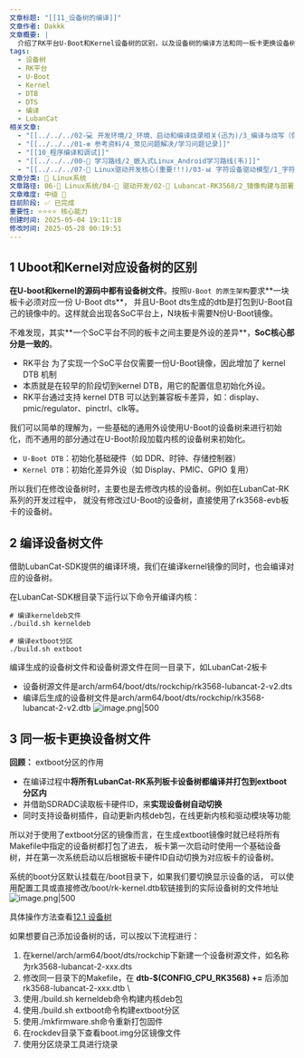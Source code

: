 ```yaml
---
文章标题: "[[11_设备树的编译]]"
文章作者: Dakkk
文章概要: |
  介绍了RK平台U-Boot和Kernel设备树的区别，以及设备树的编译方法和同一板卡更换设备树文件的操作流程
tags:
  - 设备树
  - RK平台
  - U-Boot
  - Kernel
  - DTB
  - DTS
  - 编译
  - LubanCat
相关文章:
  - "[[../../../02-💻 开发环境/2_环境、启动和编译烧录相关(迅为)/3_编译与烧写（保留，直接看Lubancat板卡即可）]]"
  - "[[../../../01-❇️ 参考资料/4_常见问题解决/学习问题记录]]"
  - "[[10_程序编译和调试]]"
  - "[[../../../00-🎯 学习路线/2_嵌入式Linux_Android学习路线(韦)]]"
  - "[[../../../07-🚗 Linux驱动开发核心(重要!!!)/03-📊 字符设备驱动模型/1_字符设备驱动模型基础(Lubancat)/1_驱动章节实验环境搭建]]"
文章分类: 🐧 Linux系统
文章路径: 06-🐧 Linux系统/04-🔌 驱动开发/02-💾 Lubancat-RK3568/2_镜像构建与部署/11_设备树的编译.md
文章难度: 中级 🌳
目前阶段: ✅ 已完成
重要性: ⭐⭐⭐⭐ 核心能力
创建时间: 2025-05-04 19:11:18
修改时间: 2025-05-28 00:19:51
---
```


## 1 Uboot和Kernel对应设备树的区别

**在U-boot和kernel的源码中都有设备树文件**。按照`U-Boot 的原⽣架构`要求**⼀块板卡必须对应⼀份 U-Boot dts**， 并且U-Boot dts⽣成的dtb是打包到U-Boot⾃⼰的镜像中的。这样就会出现各SoC平台上，N块板卡需要N份U-Boot镜像。

不难发现，其实**⼀个SoC平台不同的板卡之间主要是外设的差异**，**SoC核心部分是⼀致的**。
- RK平台 为了实现⼀个SoC平台仅需要⼀份U-Boot镜像，因此增加了 kernel DTB 机制
- 本质就是在较早的阶段切到kernel DTB，⽤它的配置信息初始化外设。
- RK平台通过⽀持 kernel DTB 可以达到兼容板卡差异，如：display、pmic/regulator、pinctrl、clk等。

我们可以简单的理解为，一些基础的通用外设使用U-Boot的设备树来进行初始化，而不通用的部分通过在U-Boot阶段加载内核的设备树来初始化。
- `U-Boot DTB`：初始化基础硬件（如 DDR、时钟、存储控制器）
- `Kernel DTB`：初始化差异外设（如 Display、PMIC、GPIO 复用）

所以我们在修改设备树时，主要也是去修改内核的设备树。例如在LubanCat-RK系列的开发过程中， 就没有修改过U-Boot的设备树，直接使用了rk3568-evb板卡的设备树。
## 2 编译设备树文件

借助LubanCat-SDK提供的编译环境，我们在编译kernel镜像的同时，也会编译对应的设备树。

在LubanCat-SDK根目录下运行以下命令开编译内核：
```shell
# 编译kerneldeb文件
./build.sh kerneldeb

# 编译extboot分区
./build.sh extboot
```

编译生成的设备树文件和设备树源文件在同一目录下，如LubanCat-2板卡
- 设备树源文件是arch/arm64/boot/dts/rockchip/rk3568-lubancat-2-v2.dts
- 编译后生成的设备树文件是arch/arm64/boot/dts/rockchip/rk3568-lubancat-2-v2.dtb
![image.png|500](https://my-obsidian-image.oss-cn-guangzhou.aliyuncs.com/2025/05/11227b0e64952a272c293f3ee35c6fac.png)
## 3 同一板卡更换设备树文件

**回顾：** extboot分区的作用
- 在编译过程中**将所有LubanCat-RK系列板卡设备树都编译并打包到extboot分区内**
- 并借助SDRADC读取板卡硬件ID，来**实现设备树自动切换**
- 同时支持设备树插件，自动更新内核deb包，在线更新内核和驱动模块等功能

所以对于使用了extboot分区的镜像而言，在生成extboot镜像时就已经将所有Makefile中指定的设备树都打包了进去， 板卡第一次启动时使用一个基础设备树，并在第一次系统启动以后根据板卡硬件ID自动切换为对应板卡的设备树。

系统的boot分区默认挂载在/boot目录下，如果我们要切换显示设备的话， 可以使用配置工具或直接修改/boot/rk-kernel.dtb软链接到的实际设备树的文件地址
![image.png|500](https://my-obsidian-image.oss-cn-guangzhou.aliyuncs.com/2025/05/101af3702f02a7cf80452db401c0e861.png)

具体操作方法查看[12.1 设备树](../1_快速使用手册/1_快速开始.md#12.1%20设备树)

如果想要自己添加设备树的话，可以按以下流程进行：

1. 在kernel/arch/arm64/boot/dts/rockchip下新建一个设备树源文件，如名称为rk3568-lubancat-2-xxx.dts
2. 修改同一目录下的Makefile，在 **dtb-$(CONFIG_CPU_RK3568) +=** 后添加rk3568-lubancat-2-xxx.dtb \
3. 使用./build.sh kerneldeb命令构建内核deb包
4. 使用./build.sh extboot命令构建extboot分区
5. 使用./mkfirmware.sh命令重新打包固件
6. 在rockdev目录下查看boot.img分区镜像文件
7. 使用分区烧录工具进行烧录